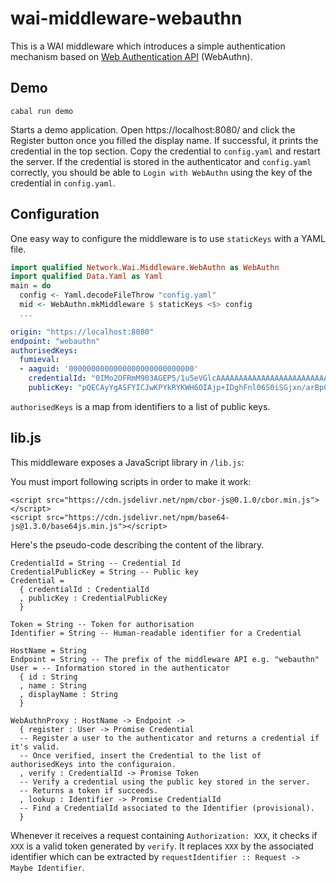 wai-middleware-webauthn
====

This is a WAI middleware which introduces a simple authentication mechanism
based on [Web Authentication API](https://developer.mozilla.org/en-US/docs/Web/API/Web_Authentication_API) (WebAuthn).

Demo
----

```
cabal run demo
```

Starts a demo application. Open https://localhost:8080/ and click the Register button once you filled the display name.
If successful, it prints the credential in the top section. Copy the credential to `config.yaml` and restart the server.
If the credential is stored in the authenticator and `config.yaml` correctly, you should be able to `Login with WebAuthn` using the key of the credential in `config.yaml`.

Configuration
----

One easy way to configure the middleware is to use `staticKeys` with a YAML file.

```haskell
import qualified Network.Wai.Middleware.WebAuthn as WebAuthn
import qualified Data.Yaml as Yaml
main = do
  config <- Yaml.decodeFileThrow "config.yaml"
  mid <- WebAuthn.mkMiddleware $ staticKeys <$> config
  ...
```

```yaml
origin: "https://localhost:8080"
endpoint: "webauthn"
authorisedKeys:
  fumieval:
  - aaguid: '0000000000000000000000000000'
    credentialId: "0IMo2OFRmM903AGEP5/1u5eVGlcAAAAAAAAAAAAAAAAAAAAAAAAAAAAAAAAAAAAAAAAAAAAAAAAAAAAAAAAAAAAAAAAAAA=="
    publicKey: "pQECAyYgASFYICJwKPYkRYKWH6OIAjp+IDghFnl06S0iSGjxn/arBp0OIlggoJmTH1ZaVWCrn3A2b+wZx4/mVePRFowKujU5xXmafJY="
```

`authorisedKeys` is a map from identifiers to a list of public keys.

lib.js
----
This middleware exposes a JavaScript library in `/lib.js`:

You must import following scripts in order to make it work:

```
<script src="https://cdn.jsdelivr.net/npm/cbor-js@0.1.0/cbor.min.js"></script>
<script src="https://cdn.jsdelivr.net/npm/base64-js@1.3.0/base64js.min.js"></script>
```

Here's the pseudo-code describing the content of the library.

```
CredentialId = String -- Credential Id
CredentialPublicKey = String -- Public key
Credential =
  { credentialId : CredentialId
  , publicKey : CredentialPublicKey
  }

Token = String -- Token for authorisation
Identifier = String -- Human-readable identifier for a Credential

HostName = String
Endpoint = String -- The prefix of the middleware API e.g. "webauthn"
User = -- Information stored in the authenticator
  { id : String
  , name : String
  , displayName : String
  }

WebAuthnProxy : HostName -> Endpoint ->
  { register : User -> Promise Credential
  -- Register a user to the authenticator and returns a credential if it's valid.
  -- Once verified, insert the Credential to the list of authorisedKeys into the configuraion.
  , verify : CredentialId -> Promise Token
  -- Verify a credential using the public key stored in the server.
  -- Returns a token if succeeds.
  , lookup : Identifier -> Promise CredentialId
  -- Find a CredentialId associated to the Identifier (provisional).
  }
```

Whenever it receives a request containing `Authorization: XXX`, it checks if `XXX` is a valid token generated by `verify`.
It replaces `XXX` by the associated identifier which can be extracted by `requestIdentifier :: Request -> Maybe Identifier`.
